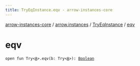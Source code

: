 ```yaml
---
title: TryEqInstance.eqv - arrow-instances-core
---
```


[arrow-instances-core](../../index.html) / [arrow.instances](../index.html) / [TryEqInstance](index.html) / [eqv](./eqv.html)

# eqv

`open fun Try<`[`A`](index.html#A)`>.eqv(b: Try<`[`A`](index.html#A)`>): `[`Boolean`](https://kotlinlang.org/api/latest/jvm/stdlib/kotlin/-boolean/index.html)